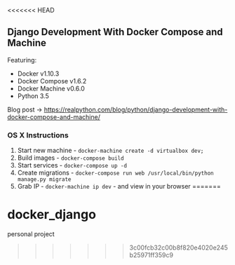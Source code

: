 <<<<<<< HEAD
## Django Development With Docker Compose and Machine

Featuring:

- Docker v1.10.3
- Docker Compose v1.6.2
- Docker Machine v0.6.0
- Python 3.5

Blog post -> https://realpython.com/blog/python/django-development-with-docker-compose-and-machine/

### OS X Instructions

1. Start new machine - `docker-machine create -d virtualbox dev;`
1. Build images - `docker-compose build`
1. Start services - `docker-compose up -d`
1. Create migrations - `docker-compose run web /usr/local/bin/python manage.py migrate`
1. Grab IP - `docker-machine ip dev` - and view in your browser
=======
# docker_django
personal project
>>>>>>> 3c00fcb32c00b8f820e4020e245b25971ff359c9
